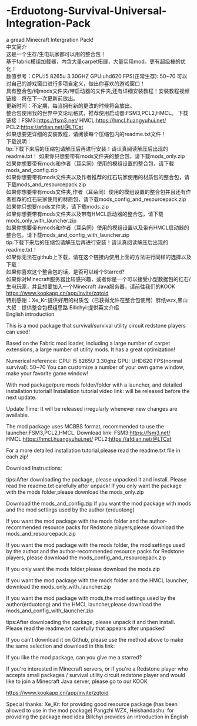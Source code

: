 # -Erduotong-Survival-Universal-Integration-Pack  

a gread Minecraft Intergration Pack!  
中文简介  
这是一个生存/生电玩家都可以用的整合包！  
基于fabric模组加载器，内含大量carpet拓展，大量实用mod。更有超级棒的优化！  
数值参考：CPU:i5 8265u 3.30GHZ GPU:uhd620 FPS(正常生存): 50~70
可以对自己的游戏窗口进行多项自定义，做出你喜欢的游戏窗口！  
具有整合包/纯mods文件夹/带启动器的文件夹,还有详细安装教程！安装教程视频链接：将在下一次更新前放出。  
更新时间：不定期，每当拥有新的更改的时候将会放出。  
整合包使用我的世界中文论坛格式，推荐使用启动器:FSM3,PCL2,HMCL。 下载链接：FSM3:https://fsm3.net/ HMCL:https://hmcl.huangyuhui.net/ PCL2:https://afdian.net/@LTCat  
如果想要更详细的安装教程，请阅读每个压缩包内的readme.txt文件！  
下载说明：  
tip:下载下来后的压缩包请解压后再进行安装！请认真阅读解压后出现的readme.txt！
如果你只想要带有mods文件夹的整合包，请下载mods_only.zip  
如果你想要带有mods和作者（耳朵同）使用的模组设置的整合包，请下载mods_and_config.zip  
如果你想要带有mods文件夹以及作者推荐的红石玩家使用的材质包的整合包，请下载mods_and_resourcepack.zip  
如果你想要带有mods文件夹,作者（耳朵同）使用的模组设置的整合包并且还有作者推荐的红石玩家使用的材质包，请下载mods_config_and_resourcepack.zip  
如果你只想要mods文件夹，请下载mods.zip  
如果你想要带有mods文件夹以及带有HMCL启动器的整合包，请下载mods_only_with_launcher.zip  
如果你想要带有mods和作者（耳朵同）使用的模组设置以及带有HMCL启动器的整合包，请下载mods_and_config_with_launcher.zip   
tip:下载下来后的压缩包请解压后再进行安装！请认真阅读解压后出现的readme.txt！  
如果你无法在github上下载，请在这个链接内使用上面的方法进行同样的选择以及下载：  
如果你喜欢这个整合包的话，是否可以给个Starred?  
如果你对Minecraft服务器比较感兴趣，或者你是一个可以接受小型数据包的红石/生电玩家，并且想要加入一个Minecraft Java服务器，请前往我们的KOOK  
https://www.kookapp.cn/app/invite/zqtoid  
特别感谢：Xe_Kr:提供好用的材质包（已获得允许在整合包使用）胖纸wzx,黑山大叔：提供整合包模组思路 Billchyi:提供英文介绍  
English introduction

This is a mod package that survival/survival utility circuit redstone players can used!

Based on the Fabric mod loader, including a large number of carpet extensions, a large number of utility mods. It has a great optimization!

Numerical reference: CPU: I5 8265U 3.30ghz GPU: UHD620 FPS(normal survival): 50~70 You can customize a number of your own game window, make your favorite game window!

With mod package/pure mods folder/folder with a launcher, and detailed installation tutorial! Installation tutorial video link: will be released before the next update.

Update Time: It will be released irregularly whenever new changes are available.

The mod package uses MCBBS format, recommended to use the launcher:FSM3,PCL2,HMCL. Download link: FSM3:https://fsm3.net/ HMCL:https://hmcl.huangyuhui.net/ PCL2:https://afdian.net/@LTCat

For a more detailed installation tutorial,please read the readme.txt file in each zip!

Download Instructions:

tips:After downloading the package, please unpacked it and install. Please read the readme.txt carefully after unpack! If you only want the package with the mods folder,please download the mods_only.zip

Download the mods_and_config.zip if you want the mod package with mods and the mod settings used by the author (erduotong)

If you want the mod package with the mods folder and the author-recommended resource packs for Redstone players,please download the mods_and_resourcepack.zip

If you want the mod package with the mods folder, the mod settings used by the author and the author-recommended resource packs for Redstone players, please download the mods_config_and_resourcepack.zip

If you only want the mods folder,please download the mods.zip

If you want the mod package with the mods folder and the HMCL launcher, download the mods_only_with_launcher.zip

If you want the mod package with mods,the mod settings used by the author(erduotong) and the HMCL launcher,please download the mods_and_config_with_launcher.zip

tips:After downloading the package, please unpack it and then install. Please read the readme.txt carefully that appears after unpacked!

If you can't download it on Github, please use the method above to make the same selection and download in this link:

If you like the mod package, can you give me a starred?

If you're interested in Minecraft servers, or if you're a Redstone player who accepts small packages / survival utility circuit redstone player and would like to join a Minecraft Java server, please go to our KOOK

https://www.kookapp.cn/app/invite/zqtoid

Special thanks: Xe_Kr: for providing good resource package (has been allowed to use in the mod package) Pangzhi WZX, Heishandashu: for providing the package mod idea Billchyi provides an introduction in English

